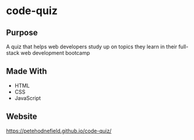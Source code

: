 # code-quiz

## Purpose

A quiz that helps web developers study up on topics they learn in their full-stack web development bootcamp

## Made With

- HTML
- CSS
- JavaScript

## Website

https://petehodnefield.github.io/code-quiz/
